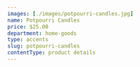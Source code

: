 ```yaml
---
images: [./images/potpourri-candles.jpg]
name: Potpourri Candles
price: $25.00
department: home-goods
type: accents
slug: potpourri-candles
contentType: product details
---
```

